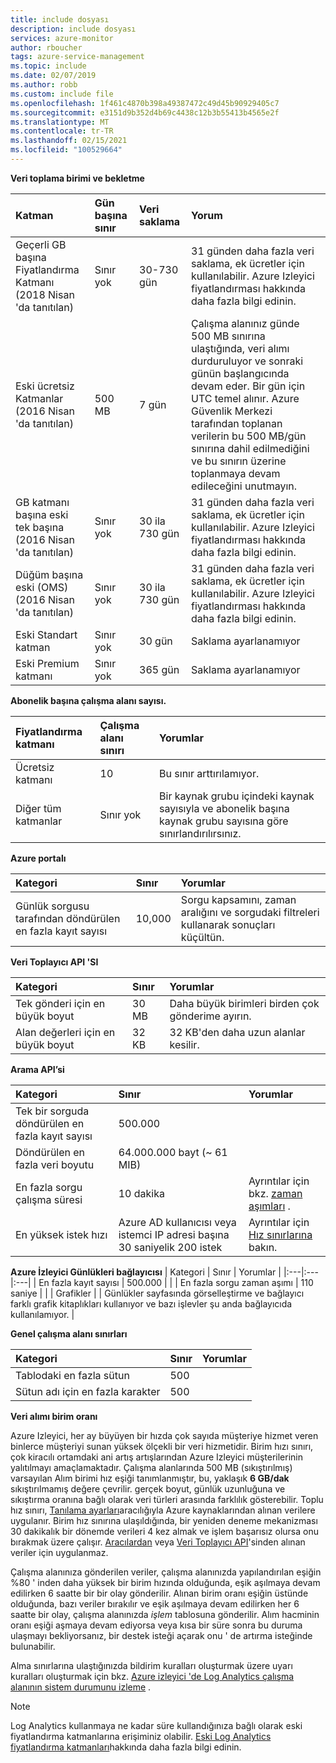 ```yaml
---
title: include dosyası
description: include dosyası
services: azure-monitor
author: rboucher
tags: azure-service-management
ms.topic: include
ms.date: 02/07/2019
ms.author: robb
ms.custom: include file
ms.openlocfilehash: 1f461c4870b398a49387472c49d45b90929405c7
ms.sourcegitcommit: e3151d9b352d4b69c4438c12b3b55413b4565e2f
ms.translationtype: MT
ms.contentlocale: tr-TR
ms.lasthandoff: 02/15/2021
ms.locfileid: "100529664"
---
```

**Veri toplama birimi ve bekletme** 

| Katman | Gün başına sınır | Veri saklama | Yorum |
|:---|:---|:---|:---|
| Geçerli GB başına Fiyatlandırma Katmanı<br>(2018 Nisan 'da tanıtılan) | Sınır yok | 30-730 gün | 31 günden daha fazla veri saklama, ek ücretler için kullanılabilir. Azure Izleyici fiyatlandırması hakkında daha fazla bilgi edinin. |
| Eski ücretsiz Katmanlar<br>(2016 Nisan 'da tanıtılan) | 500 MB | 7 gün | Çalışma alanınız günde 500 MB sınırına ulaştığında, veri alımı durduruluyor ve sonraki günün başlangıcında devam eder. Bir gün için UTC temel alınır. Azure Güvenlik Merkezi tarafından toplanan verilerin bu 500 MB/gün sınırına dahil edilmediğini ve bu sınırın üzerine toplanmaya devam edileceğini unutmayın.  |
| GB katmanı başına eski tek başına<br>(2016 Nisan 'da tanıtılan) | Sınır yok | 30 ila 730 gün | 31 günden daha fazla veri saklama, ek ücretler için kullanılabilir. Azure Izleyici fiyatlandırması hakkında daha fazla bilgi edinin. |
| Düğüm başına eski (OMS)<br>(2016 Nisan 'da tanıtılan) | Sınır yok | 30 ila 730 gün | 31 günden daha fazla veri saklama, ek ücretler için kullanılabilir. Azure Izleyici fiyatlandırması hakkında daha fazla bilgi edinin. |
| Eski Standart katman | Sınır yok | 30 gün  | Saklama ayarlanamıyor |
| Eski Premium katmanı | Sınır yok | 365 gün  | Saklama ayarlanamıyor |

**Abonelik başına çalışma alanı sayısı.**

| Fiyatlandırma katmanı    | Çalışma alanı sınırı | Yorumlar
|:---|:---|:---|
| Ücretsiz katmanı  | 10 | Bu sınır arttırılamıyor. |
| Diğer tüm katmanlar | Sınır yok | Bir kaynak grubu içindeki kaynak sayısıyla ve abonelik başına kaynak grubu sayısına göre sınırlandırılırsınız. |

**Azure portalı**

| Kategori | Sınır | Yorumlar |
|:---|:---|:---|
| Günlük sorgusu tarafından döndürülen en fazla kayıt sayısı | 10,000 | Sorgu kapsamını, zaman aralığını ve sorgudaki filtreleri kullanarak sonuçları küçültün. |


**Veri Toplayıcı API 'SI**

| Kategori | Sınır | Yorumlar |
|:---|:---|:---|
| Tek gönderi için en büyük boyut | 30 MB | Daha büyük birimleri birden çok gönderime ayırın. |
| Alan değerleri için en büyük boyut  | 32 KB | 32 KB'den daha uzun alanlar kesilir. |

**Arama API’si**

| Kategori | Sınır | Yorumlar |
|:---|:---|:---|
| Tek bir sorguda döndürülen en fazla kayıt sayısı | 500.000 | |
| Döndürülen en fazla veri boyutu | 64.000.000 bayt (~ 61 MIB)| |
| En fazla sorgu çalışma süresi | 10 dakika | Ayrıntılar için bkz. [zaman aşımları](https://dev.loganalytics.io/documentation/Using-the-API/Timeouts) .  |
| En yüksek istek hızı | Azure AD kullanıcısı veya istemci IP adresi başına 30 saniyelik 200 istek | Ayrıntılar için [Hız sınırlarına](https://dev.loganalytics.io/documentation/Using-the-API/Limits) bakın. |

**Azure İzleyici Günlükleri bağlayıcısı**
| Kategori | Sınır | Yorumlar |
|:---|:---|:---|
| En fazla kayıt sayısı | 500.000 | |
| En fazla sorgu zaman aşımı | 110 saniye | |
| Grafikler | | Günlükler sayfasında görselleştirme ve bağlayıcı farklı grafik kitaplıkları kullanıyor ve bazı işlevler şu anda bağlayıcıda kullanılamıyor. |

**Genel çalışma alanı sınırları**

| Kategori | Sınır | Yorumlar |
|:---|:---|:---|
| Tablodaki en fazla sütun         | 500 | |
| Sütun adı için en fazla karakter | 500 | |

**<a name="data-ingestion-volume-rate">Veri alımı birim oranı</a>**

Azure Izleyici, her ay büyüyen bir hızda çok sayıda müşteriye hizmet veren binlerce müşteriyi sunan yüksek ölçekli bir veri hizmetidir. Birim hızı sınırı, çok kiracılı ortamdaki ani artış artışlarından Azure Izleyici müşterilerinin yalıtılmayı amaçlamaktadır. Çalışma alanlarında 500 MB (sıkıştırılmış) varsayılan Alım birimi hız eşiği tanımlanmıştır, bu, yaklaşık **6 GB/dak** sıkıştırılmamış değere çevrilir. gerçek boyut, günlük uzunluğuna ve sıkıştırma oranına bağlı olarak veri türleri arasında farklılık gösterebilir. Toplu hız sınırı, [Tanılama ayarları](../articles/azure-monitor/platform/diagnostic-settings.md)aracılığıyla Azure kaynaklarından alınan verilere uygulanır. Birim hız sınırına ulaşıldığında, bir yeniden deneme mekanizması 30 dakikalık bir dönemde verileri 4 kez almak ve işlem başarısız olursa onu bırakmak üzere çalışır. [Aracılardan](../articles/azure-monitor/platform/agents-overview.md) veya [Veri Toplayıcı API](../articles/azure-monitor/platform/data-collector-api.md)'sinden alınan veriler için uygulanmaz.

Çalışma alanınıza gönderilen veriler, çalışma alanınızda yapılandırılan eşiğin %80 ' inden daha yüksek bir birim hızında olduğunda, eşik aşılmaya devam edilirken 6 saatte bir bir  olay gönderilir. Alınan birim oranı eşiğin üstünde olduğunda, bazı veriler bırakılır ve eşik aşılmaya devam edilirken her 6 saatte bir olay, çalışma alanınızda *işlem* tablosuna gönderilir. Alım hacminin oranı eşiği aşmaya devam ediyorsa veya kısa bir süre sonra bu duruma ulaşmayı bekliyorsanız, bir destek isteği açarak onu ' de artırma isteğinde bulunabilir. 

Alma sınırlarına ulaştığınızda bildirim kuralları oluşturmak üzere uyarı kuralları oluşturmak için bkz. [Azure izleyici 'de Log Analytics çalışma alanının sistem durumunu izleme](../articles/azure-monitor/platform/monitor-workspace.md) .

>[!NOTE]
>Log Analytics kullanmaya ne kadar süre kullandığınıza bağlı olarak eski fiyatlandırma katmanlarına erişiminiz olabilir. [Eski Log Analytics fiyatlandırma katmanları](../articles/azure-monitor/platform/manage-cost-storage.md#legacy-pricing-tiers)hakkında daha fazla bilgi edinin.